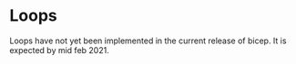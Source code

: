 # Loops

Loops have not yet been implemented in the current release of bicep. It is expected by mid feb 2021. 
